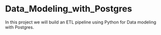 # Data_Modeling_with_Postgres
 In this project we will build an ETL pipeline using Python for Data modeling with Postgres.
